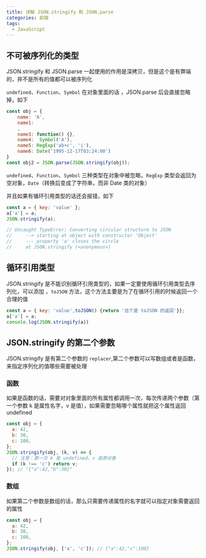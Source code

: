 ```yaml
---
title: 详解 JSON.stringify 和 JSON.parse
categories: 前端
tags:
  - JavaScript
---
```


## 不可被序列化的类型

JSON.stringify 和 JSON.parse 一起使用的作用是深拷贝，但是这个是有弊端的，并不是所有的值都可以被序列化

`undefined`、`Function`、`Symbol`  在对象里面的话 ，JSON.parse 后会直接忽略掉，如下

```js
const obj = {
    name: 'A',
    name1: 
    ,
    name3: function() {},
    name4:  Symbol('A'),
    name5: RegExp('ab+c', 'i'),
    name6: Date('1995-12-17T03:24:00')
}
const obj2 = JSON.parse(JSON.stringify(obj));
```

`undefined`、`Function`、`Symbol` 三种类型在对象中被忽略，`RegExp` 类型会返回为空对象，`Date`（转换后变成了字符串，而非 Date 类的对象）

并且如果有循环引用类型的话还会报错，如下

```js
const a = { key: 'value' };
a['a'] = a;
JSON.stringify(a);

// Uncaught TypeError: Converting circular structure to JSON
//     --> starting at object with constructor 'Object'
//     --- property 'a' closes the circle
//     at JSON.stringify (<anonymous>)
```

## 循环引用类型

JSON.stringify 是不能识别循环引用类型的，如果一定要使用循环引用类型去序列化，可以添加 ，`toJSON` 方法，这个方法主要是为了在循环引用的时候返回一个合理的值


```js
const a = { key: 'value',toJSON() {return '这个是 toJSON 的返回'}};
a['a'] = a;
console.log(JSON.stringify(a))
```

## JSON.stringify 的第二个参数

JSON.stringify 是有第二个参数的 `replacer`,第二个参数可以写数组或者是函数，来指定序列化的值哪些需要被处理

### 函数

如果是函数的话，需要对对象里面的所有属性都调用一次，每次传递两个参数（第一个参数 k 是属性名字，v 是值），如果需要忽略哪个属性就把这个属性返回 undefined 

```js
const obj = {
  a: 42,
  b: 30,
  c: 100,
};
JSON.stringify(obj, (k, v) => {
  // 注意：第一次 k 是 undefined，v 是原对象
  if (k !== 'c') return v;
}); // "{"a":42,"b":30}"
```

### 数组

如果第二个参数是数组的话，那么只需要传递属性的名字就可以指定对象需要返回的属性

```js
const obj = {
  a: 42,
  b: 30,
  c: 100,
};
JSON.stringify(obj, ['a', 'c']); // {"a":42,"c":100}
```